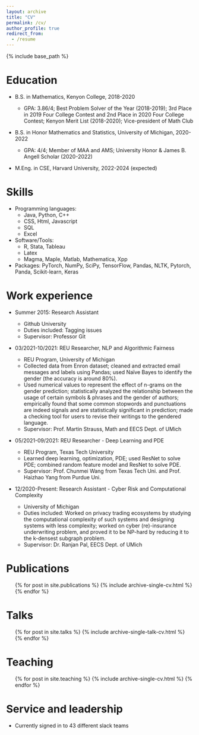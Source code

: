```yaml
---
layout: archive
title: "CV"
permalink: /cv/
author_profile: true
redirect_from:
  - /resume
---
```


{% include base_path %}

Education
======
* B.S. in Mathematics, Kenyon College, 2018-2020
  * GPA: 3.86/4; Best Problem Solver of the Year (2018-2019); 3rd Place in 2019 Four College Contest and 2nd Place in 2020 Four College Contest; Kenyon Merit List (2018-2020); Vice-president of Math Club

* B.S. in Honor Mathematics and Statistics, University of Michigan, 2020-2022
  * GPA: 4/4; Member of MAA and AMS; University Honor & James B. Angell Scholar (2020-2022)

* M.Eng. in CSE, Harvard University, 2022-2024 (expected)


Skills
======
* Programming languages:
  * Java, Python, C++
  * CSS, Html, Javascript
  * SQL
  * Excel
* Software/Tools:
  * R, Stata, Tableau
  * Latex
  * Magma, Maple, Matlab, Mathematica, Xpp
* Packages: PyTorch, NumPy, SciPy, TensorFlow, Pandas, NLTK, Pytorch, Panda, Scikit-learn, Keras



Work experience
======
* Summer 2015: Research Assistant
  * Github University
  * Duties included: Tagging issues
  * Supervisor: Professor Git


* 03/2021-10/2021: REU Researcher, NLP and Algorithmic Fairness
  * REU Program, University of Michigan
  * Collected data from Enron dataset; cleaned and extracted email messages and labels using Pandas; used Naïve Bayes to identify the gender (the accuracy is around 80%).
  * Used numerical values to represent the effect of n-grams on the gender prediction; statistically analyzed the relationship between the usage of certain symbols & phrases and the gender of authors; empirically found that some common stopwords and punctuations are indeed signals and are statistically significant in prediction; made a checking tool for users to revise their writings to the gendered language.
  * Supervisor: Prof. Martin Strauss, Math and EECS Dept. of UMich


* 05/2021-09/2021: REU Researcher - Deep Learning and PDE                                           
  * REU Program, Texas Tech University
  * Learned deep learning, optimization, PDE; used ResNet to solve PDE; combined random feature model and ResNet to solve PDE.
  * Supervisor: Prof. Chunmei Wang from Texas Tech Uni. and Prof. Haizhao Yang from Purdue Uni.


* 12/2020-Present: Research Assistant - Cyber Risk and Computational Complexity                                        
  * University of Michigan
  * Duties included: Worked on privacy trading ecosystems by studying the computational complexity of such systems and designing systems with less complexity; worked on cyber (re)-insurance underwriting problem, and proved it to be NP-hard by reducing it to the k-densest subgraph problem.
  * Supervisor: Dr. Ranjan Pal, EECS Dept. of UMich
  

Publications
======
  <ul>{% for post in site.publications %}
    {% include archive-single-cv.html %}
  {% endfor %}</ul>
  
Talks
======
  <ul>{% for post in site.talks %}
    {% include archive-single-talk-cv.html %}
  {% endfor %}</ul>
  
Teaching
======
  <ul>{% for post in site.teaching %}
    {% include archive-single-cv.html %}
  {% endfor %}</ul>
  
Service and leadership
======
* Currently signed in to 43 different slack teams
